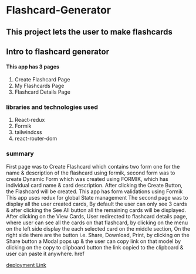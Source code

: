 
# Flashcard-Generator
## This project lets the user to make flashcards

## Intro to flashcard generator
<h4>This app has 3 pages</h4>
<ol>
<li>Create Flashcard Page</li>
<li>My Flashcards Page</li>
<li>Flashcard Details Page</li>
</ol>
<h3>libraries and technologies used</h3>
<ol>
<li>React-redux</li>
<li>Formik</li>
<li>tailwindcss</li>
<li>react-router-dom</li>
</ol>
<h3>summary</h3>
First page was to Create Flashcard which contains two form one for the name & description of the flashcard using formik, second form was to create Dynamic Form which was created using FORMIK, which has individual card name & card description. After clicking the Create Button, the Flashcard will be created.
This app  has form validations using Formik
This app uses redux for global State management
The second page was to display all the user created cards, By default the user can only see 3 cards & after clicking the See All button all the remaining cards will be displayed.
After clicking on the View Cards, User redirected to flashcard details page, where user can see all the cards on that flashcard, by clicking on the menu on the left side display the each selected card on the middle section,
On the right side there are the button i.e. Share, Download, Print, by clicking on the Share button a Modal pops up & the user can copy link on that model by clicking on the copy to clipboard button the link copied to the clipboard & user can paste it anywhere. href

<a href="https://flashcard-generator-mctljxnky-isaacebenezer.vercel.app/">deployment Link</a>
